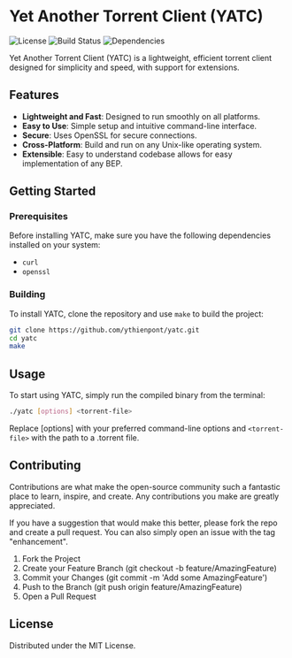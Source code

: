 # Yet Another Torrent Client (YATC)

![License](https://img.shields.io/badge/license-MIT-green.svg)
![Build Status](https://img.shields.io/badge/build-passing-brightgreen.svg)
![Dependencies](https://img.shields.io/badge/dependencies-curl%20|%20openssl-blue.svg)

Yet Another Torrent Client (YATC) is a lightweight, efficient torrent client designed for simplicity and speed, with support for extensions.
## Features

- **Lightweight and Fast**: Designed to run smoothly on all platforms.
- **Easy to Use**: Simple setup and intuitive command-line interface.
- **Secure**: Uses OpenSSL for secure connections.
- **Cross-Platform**: Build and run on any Unix-like operating system.
- **Extensible**: Easy to understand codebase allows for easy implementation of any BEP.

## Getting Started

### Prerequisites

Before installing YATC, make sure you have the following dependencies installed on your system:

- `curl`
- `openssl`

### Building
To install YATC, clone the repository and use `make` to build the project:

```bash
git clone https://github.com/ythienpont/yatc.git
cd yatc
make
```

## Usage

To start using YATC, simply run the compiled binary from the terminal:

```bash
./yatc [options] <torrent-file>
```

Replace [options] with your preferred command-line options and `<torrent-file>` with the path to a .torrent file.

## Contributing

Contributions are what make the open-source community such a fantastic place to learn, inspire, and create. Any contributions you make are greatly appreciated.

If you have a suggestion that would make this better, please fork the repo and create a pull request. You can also simply open an issue with the tag "enhancement".

1.  Fork the Project
2.  Create your Feature Branch (git checkout -b feature/AmazingFeature)
3.  Commit your Changes (git commit -m 'Add some AmazingFeature')
4.  Push to the Branch (git push origin feature/AmazingFeature)
5.  Open a Pull Request

## License
Distributed under the MIT License. 
